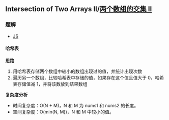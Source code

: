 ## Intersection of Two Arrays II/[两个数组的交集 II](https://leetcode-cn.com/problems/intersection-of-two-arrays-ii/)

### 题解
+ [JS](../../codes/js/problems/384/350-e-iota2.js)

#### 哈希表
**思路**
1. 用哈希表存储两个数组中较小的数组出现过的值，并统计出现次数
2. 遍历另一个数组，比较哈希表中存储的值，如果存在这个值且值大于 0，哈希表存储值减 1，并将该数放到结果数组

**复杂度分析**
+ 时间复杂度：O(N + M)，N 和 M 为 nums1 和 nums2 的长度。
+ 空间复杂度：O(min(N, M))，N 和 M 中较小的值。